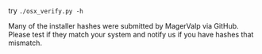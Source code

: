 try `./osx_verify.py -h`

Many of the installer hashes were submitted by MagerValp via GitHub.
Please test if they match your system and notify us if you have 
hashes that mismatch.
